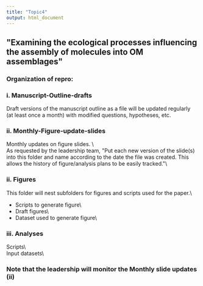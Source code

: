 ```yaml
---
title: "Topic4"
output: html_document
---
```



## "Examining the ecological processes influencing the assembly of molecules into OM assemblages"


### Organization of repro:

### i. Manuscript-Outline-drafts
Draft versions of the manuscript outline as a file will be updated regularly (at least once a month) with modified questions, hypotheses, etc.


### ii. Monthly-Figure-update-slides
Monthly updates on figure slides. \  
As requested by the leadership team, "Put each new version of the slide(s) into this folder and name according to the date the file was created. This allows the history of figure/analysis plans to be easily tracked."\  


### ii. Figures
This folder will nest subfolders for figures and scripts used for the paper.\  
- Scripts to generate figure\  
- Draft figures\  
- Dataset used to generate figure\  

### iii. Analyses
Scripts\   
Input datasets\  

### Note that the leadership will monitor the Monthly slide updates (ii)
